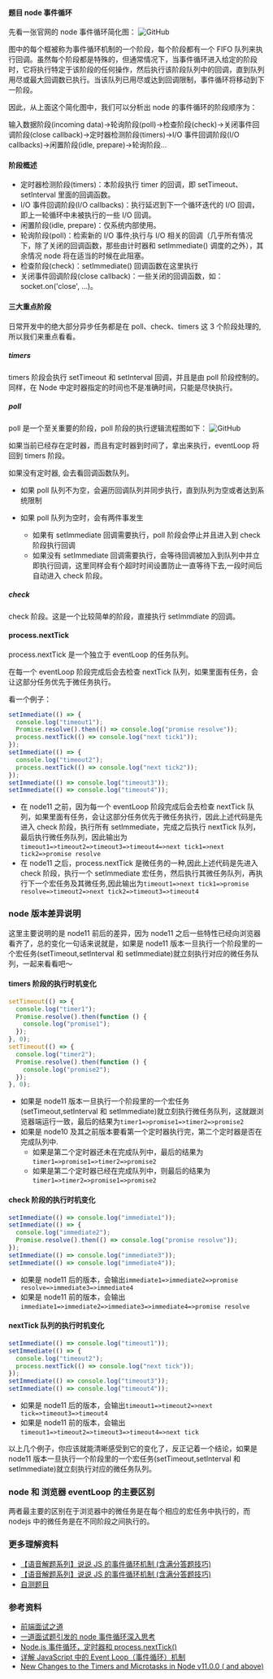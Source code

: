 #### 题目 node 事件循环

先看一张官网的 node 事件循环简化图：
![GitHub](https://p1-jj.byteimg.com/tos-cn-i-t2oaga2asx/gold-user-assets/2020/3/2/1709951e658af197~tplv-t2oaga2asx-image.image)

图中的每个框被称为事件循环机制的一个阶段，每个阶段都有一个 FIFO 队列来执行回调。虽然每个阶段都是特殊的，但通常情况下，当事件循环进入给定的阶段时，它将执行特定于该阶段的任何操作，然后执行该阶段队列中的回调，直到队列用尽或最大回调数已执行。当该队列已用尽或达到回调限制，事件循环将移动到下一阶段。

因此，从上面这个简化图中，我们可以分析出 node 的事件循环的阶段顺序为：

输入数据阶段(incoming data)->轮询阶段(poll)->检查阶段(check)->关闭事件回调阶段(close callback)->定时器检测阶段(timers)->I/O 事件回调阶段(I/O callbacks)->闲置阶段(idle, prepare)->轮询阶段...

#### 阶段概述

- 定时器检测阶段(timers)：本阶段执行 timer 的回调，即 setTimeout、setInterval 里面的回调函数。
- I/O 事件回调阶段(I/O callbacks)：执行延迟到下一个循环迭代的 I/O 回调，即上一轮循环中未被执行的一些 I/O 回调。
- 闲置阶段(idle, prepare)：仅系统内部使用。
- 轮询阶段(poll)：检索新的 I/O 事件;执行与 I/O 相关的回调（几乎所有情况下，除了关闭的回调函数，那些由计时器和 setImmediate() 调度的之外），其余情况 node 将在适当的时候在此阻塞。
- 检查阶段(check)：setImmediate() 回调函数在这里执行
- 关闭事件回调阶段(close callback)：一些关闭的回调函数，如：socket.on('close', ...)。

#### 三大重点阶段

日常开发中的绝大部分异步任务都是在 poll、check、timers 这 3 个阶段处理的,所以我们来重点看看。

##### timers

timers 阶段会执行 setTimeout 和 setInterval 回调，并且是由 poll 阶段控制的。 同样，在 Node 中定时器指定的时间也不是准确时间，只能是尽快执行。

##### poll

poll 是一个至关重要的阶段，poll 阶段的执行逻辑流程图如下：
![GitHub](https://p1-jj.byteimg.com/tos-cn-i-t2oaga2asx/gold-user-assets/2020/3/2/1709951e65ffe00e~tplv-t2oaga2asx-image.image)

如果当前已经存在定时器，而且有定时器到时间了，拿出来执行，eventLoop 将回到 timers 阶段。

如果没有定时器, 会去看回调函数队列。

- 如果 poll 队列不为空，会遍历回调队列并同步执行，直到队列为空或者达到系统限制
- 如果 poll 队列为空时，会有两件事发生

  - 如果有 setImmediate 回调需要执行，poll 阶段会停止并且进入到 check 阶段执行回调
  - 如果没有 setImmediate 回调需要执行，会等待回调被加入到队列中并立即执行回调，这里同样会有个超时时间设置防止一直等待下去,一段时间后自动进入 check 阶段。

##### check

check 阶段。这是一个比较简单的阶段，直接执行 setImmdiate 的回调。

#### process.nextTick

process.nextTick 是一个独立于 eventLoop 的任务队列。

在每一个 eventLoop 阶段完成后会去检查 nextTick 队列，如果里面有任务，会让这部分任务优先于微任务执行。

看一个例子：

```js
setImmediate(() => {
  console.log("timeout1");
  Promise.resolve().then(() => console.log("promise resolve"));
  process.nextTick(() => console.log("next tick1"));
});
setImmediate(() => {
  console.log("timeout2");
  process.nextTick(() => console.log("next tick2"));
});
setImmediate(() => console.log("timeout3"));
setImmediate(() => console.log("timeout4"));
```

- 在 node11 之前，因为每一个 eventLoop 阶段完成后会去检查 nextTick 队列，如果里面有任务，会让这部分任务优先于微任务执行，因此上述代码是先进入 check 阶段，执行所有 setImmediate，完成之后执行 nextTick 队列，最后执行微任务队列，因此输出为`timeout1=>timeout2=>timeout3=>timeout4=>next tick1=>next tick2=>promise resolve`
- 在 node11 之后，process.nextTick 是微任务的一种,因此上述代码是先进入 check 阶段，执行一个 setImmediate 宏任务，然后执行其微任务队列，再执行下一个宏任务及其微任务,因此输出为`timeout1=>next tick1=>promise resolve=>timeout2=>next tick2=>timeout3=>timeout4`

### node 版本差异说明

这里主要说明的是 node11 前后的差异，因为 node11 之后一些特性已经向浏览器看齐了，总的变化一句话来说就是，如果是 node11 版本一旦执行一个阶段里的一个宏任务(setTimeout,setInterval 和 setImmediate)就立刻执行对应的微任务队列，一起来看看吧～

#### timers 阶段的执行时机变化

```js
setTimeout(() => {
  console.log("timer1");
  Promise.resolve().then(function () {
    console.log("promise1");
  });
}, 0);
setTimeout(() => {
  console.log("timer2");
  Promise.resolve().then(function () {
    console.log("promise2");
  });
}, 0);
```

- 如果是 node11 版本一旦执行一个阶段里的一个宏任务(setTimeout,setInterval 和 setImmediate)就立刻执行微任务队列，这就跟浏览器端运行一致，最后的结果为`timer1=>promise1=>timer2=>promise2`
- 如果是 node10 及其之前版本要看第一个定时器执行完，第二个定时器是否在完成队列中.
  - 如果是第二个定时器还未在完成队列中，最后的结果为`timer1=>promise1=>timer2=>promise2`
  - 如果是第二个定时器已经在完成队列中，则最后的结果为`timer1=>timer2=>promise1=>promise2`

#### check 阶段的执行时机变化

```js
setImmediate(() => console.log("immediate1"));
setImmediate(() => {
  console.log("immediate2");
  Promise.resolve().then(() => console.log("promise resolve"));
});
setImmediate(() => console.log("immediate3"));
setImmediate(() => console.log("immediate4"));
```

- 如果是 node11 后的版本，会输出`immediate1=>immediate2=>promise resolve=>immediate3=>immediate4`
- 如果是 node11 前的版本，会输出`immediate1=>immediate2=>immediate3=>immediate4=>promise resolve`

#### nextTick 队列的执行时机变化

```js
setImmediate(() => console.log("timeout1"));
setImmediate(() => {
  console.log("timeout2");
  process.nextTick(() => console.log("next tick"));
});
setImmediate(() => console.log("timeout3"));
setImmediate(() => console.log("timeout4"));
```

- 如果是 node11 后的版本，会输出`timeout1=>timeout2=>next tick=>timeout3=>timeout4`
- 如果是 node11 前的版本，会输出`timeout1=>timeout2=>timeout3=>timeout4=>next tick`

以上几个例子，你应该就能清晰感受到它的变化了，反正记着一个结论，如果是 node11 版本一旦执行一个阶段里的一个宏任务(setTimeout,setInterval 和 setImmediate)就立刻执行对应的微任务队列。

### node 和 浏览器 eventLoop 的主要区别

两者最主要的区别在于浏览器中的微任务是在每个相应的宏任务中执行的，而 nodejs 中的微任务是在不同阶段之间执行的。

### 更多理解资料

- [【语音解题系列】说说 JS 的事件循环机制 (含满分答题技巧)](https://mp.weixin.qq.com/s?__biz=MzI0MzIyMDM5Ng==&mid=2649826490&idx=1&sn=5e38c673dfa45dabc1a348597cdd6e82&chksm=f175ee79c602676fc885e145fbaef28e6e88678f852c62fb00b8229cfedcf9ac422bcf20b2e4&scene=21#wechat_redirect)
- [【语音解题系列】说说 JS 的事件循环机制 (含满分答题技巧)](https://mp.weixin.qq.com/s/qEmR-N6cANSkKuJt2QO_eg)
- [自测题目](https://github.com/LuckyWinty/fe-weekly-questions/issues)

### 参考资料

- [前端面试之道](https://juejin.cn/book/6844733763675488269/section/6844733763763568654#heading-4)
- [一道面试题引发的 node 事件循环深入思考](https://juejin.cn/post/6844903858129338375)
- [Node.js 事件循环，定时器和 process.nextTick()](https://nodejs.org/zh-cn/docs/guides/event-loop-timers-and-nexttick/)
- [详解 JavaScript 中的 Event Loop（事件循环）机制](https://zhuanlan.zhihu.com/p/33058983)
- [New Changes to the Timers and Microtasks in Node v11.0.0 ( and above)](https://blog.insiderattack.net/new-changes-to-timers-and-microtasks-from-node-v11-0-0-and-above-68d112743eb3)
